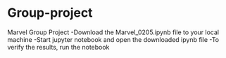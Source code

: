 # Group-project
Marvel Group Project
-Download the Marvel_0205.ipynb file to your local machine
-Start jupyter notebook and open the downloaded ipynb file
-To verify the results, run the notebook

